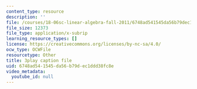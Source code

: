 ```yaml
---
content_type: resource
description: ''
file: /courses/18-06sc-linear-algebra-fall-2011/6748ad541545da56b79dec1ddd38fc8e_GLFg2UBMAxc.srt
file_size: 12373
file_type: application/x-subrip
learning_resource_types: []
license: https://creativecommons.org/licenses/by-nc-sa/4.0/
ocw_type: OCWFile
resourcetype: Other
title: 3play caption file
uid: 6748ad54-1545-da56-b79d-ec1ddd38fc8e
video_metadata:
  youtube_id: null
---
```

